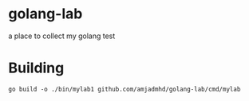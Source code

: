 # golang-lab
a place to collect my golang test


# Building

```
go build -o ./bin/mylab1 github.com/amjadmhd/golang-lab/cmd/mylab
```